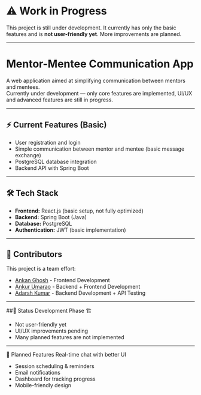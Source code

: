 # ⚠️ Work in Progress  

This project is still under development. It currently has only the basic features and is **not user-friendly yet**. More improvements are planned.  

---

# Mentor-Mentee Communication App  

A web application aimed at simplifying communication between mentors and mentees.  
Currently under development — only core features are implemented, UI/UX and advanced features are still in progress.  

---

## ⚡ Current Features (Basic)  
- User registration and login  
- Simple communication between mentor and mentee (basic message exchange)  
- PostgreSQL database integration  
- Backend API with Spring Boot  

---

## 🛠️ Tech Stack  
- **Frontend:** React.js (basic setup, not fully optimized)  
- **Backend:** Spring Boot (Java)  
- **Database:** PostgreSQL  
- **Authentication:** JWT (basic implementation)  

---

## 👥 Contributors
This project is a team effort:

- [Ankan Ghosh](https://github.com/Omine8) - Frontend Development
- [Ankur Umarao](https://github.com/AnkurUmrao) - Backend + Frontend Development
- [Adarsh Kumar](https://github.com/KrAdarsh07) - Backend Development + API Testing

---

##🚧 Status
Development Phase 🏗️

- Not user-friendly yet
- UI/UX improvements pending
- Many planned features are not implemented

---

🎯 Planned Features
Real-time chat with better UI

- Session scheduling & reminders
- Email notifications
- Dashboard for tracking progress
- Mobile-friendly design
